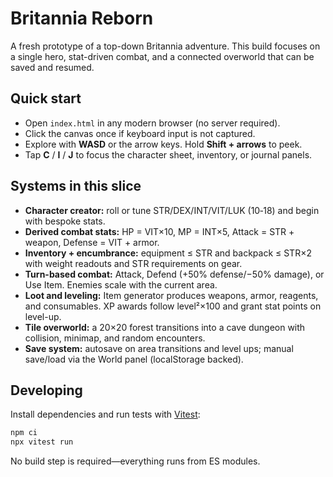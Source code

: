 # Britannia Reborn

A fresh prototype of a top-down Britannia adventure. This build focuses on a single hero, stat-driven combat, and a connected overworld that can be saved and resumed.

## Quick start
- Open `index.html` in any modern browser (no server required).
- Click the canvas once if keyboard input is not captured.
- Explore with **WASD** or the arrow keys. Hold **Shift + arrows** to peek.
- Tap **C** / **I** / **J** to focus the character sheet, inventory, or journal panels.

## Systems in this slice
- **Character creator:** roll or tune STR/DEX/INT/VIT/LUK (10‑18) and begin with bespoke stats.
- **Derived combat stats:** HP = VIT×10, MP = INT×5, Attack = STR + weapon, Defense = VIT + armor.
- **Inventory + encumbrance:** equipment ≤ STR and backpack ≤ STR×2 with weight readouts and STR requirements on gear.
- **Turn-based combat:** Attack, Defend (+50% defense/−50% damage), or Use Item. Enemies scale with the current area.
- **Loot and leveling:** Item generator produces weapons, armor, reagents, and consumables. XP awards follow level²×100 and grant stat points on level-up.
- **Tile overworld:** a 20×20 forest transitions into a cave dungeon with collision, minimap, and random encounters.
- **Save system:** autosave on area transitions and level ups; manual save/load via the World panel (localStorage backed).

## Developing
Install dependencies and run tests with [Vitest](https://vitest.dev/):

```bash
npm ci
npx vitest run
```

No build step is required—everything runs from ES modules.
